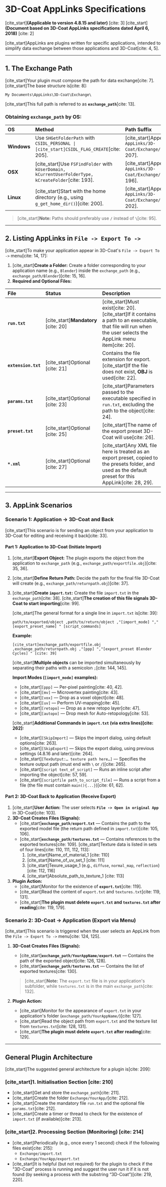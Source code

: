 # 3D-Coat AppLinks Specifications

[cite_start]**(Applicable to version 4.8.15 and later)** [cite: 3]
[cite_start]**(Document based on 3D-Coat AppLinks specifications dated April 6, 2018)** [cite: 2]

[cite_start]AppLinks are plugins written for specific applications, intended to simplify data exchange between those applications and 3D-Coat[cite: 4, 5].

***

## 1. The Exchange Path

[cite_start]Your plugin must compose the path for data exchange[cite: 7]. [cite_start]The base structure is[cite: 8]:

`My Documents\AppLinks\3D-Coat\Exchange\`

[cite_start]This full path is referred to as **`exchange_path`**[cite: 13].

### Obtaining `exchange_path` by OS:

| OS | Method | Path Suffix |
| :--- | :--- | :--- |
| **Windows** | Use `SHGetFolderPath` with `CSIDL_PERSONAL \| [cite_start]CSIDL_FLAG_CREATE`[cite: 205]. | [cite_start]Append `AppLinks/3D-Coat/Exchange/`[cite: 207]. |
| **OSX** | [cite_start]Use `FSFindFolder` with `kUserDomain, kCurrentUserFolderType, kCreateFolder`[cite: 193]. | [cite_start]Append `AppLinks/3D-Coat/Exchange/`[cite: 196]. |
| **Linux** | [cite_start]Start with the home directory (e.g., using `g_get_home_dir()`)[cite: 200]. | [cite_start]Append `AppLinks/3D-Coat/Exchange/`[cite: 202]. |

> [cite_start]**Note:** Paths should preferably use **`/`** instead of **`\`**[cite: 95].

***

## 2. Listing AppLinks in `File -> Export To ->`

[cite_start]To make your application appear in 3D-Coat's `File -> Export To ->` menu[cite: 14, 17]:

1.  [cite_start]**Create a Folder:** Create a folder corresponding to your application name (e.g., `Blender`) inside the `exchange_path` (e.g., `exchange_path/Blender`)[cite: 15, 16].
2.  **Required and Optional Files:**

| File | Status | Description |
| :--- | :--- | :--- |
| **`run.txt`** | [cite_start]**Mandatory** [cite: 20] | [cite_start]Must exist[cite: 20]. [cite_start]If it contains a path to an executable, that file will run when the user selects the AppLink menu item[cite: 20]. |
| **`extension.txt`** | [cite_start]Optional [cite: 21] | Contains the file extension for export. [cite_start]If the file does not exist, **OBJ** is used[cite: 22]. |
| **`params.txt`** | [cite_start]Optional [cite: 23] | [cite_start]Parameters passed to the executable specified in `run.txt`, excluding the path to the object[cite: 24]. |
| **`preset.txt`** | [cite_start]Optional [cite: 25] | [cite_start]The name of the export preset 3D-Coat will use[cite: 26]. |
| **`*.xml`** | [cite_start]Optional [cite: 27] | [cite_start]Any XML file here is treated as an export preset, copied to the presets folder, and used as the default preset for this AppLink[cite: 28, 29]. |

***

## 3. AppLink Scenarios

### Scenario 1: Application → 3D-Coat and Back

[cite_start]This scenario is for sending an object from your application to 3D-Coat for editing and receiving it back[cite: 33].

#### Part 1: Application to 3D-Coat (Initiate Import)

1.  [cite_start]**Export Object:** The plugin exports the object from the application to `exchange_path` (e.g., `exchange_path/exportfile.obj`)[cite: 35, 36].
2.  [cite_start]**Define Return Path:** Decide the path for the final file 3D-Coat will create (e.g., `exchange_path/returnpath.obj`)[cite: 37].
3.  [cite_start]**Create `import.txt`:** Create the file `import.txt` in the `exchange_path`[cite: 38]. [cite_start]**The creation of this file signals 3D-Coat to start importing**[cite: 99].

    [cite_start]The general format for a single line in `import.txt` is[cite: 39]:
    ```
    path/to/exported/object ,path/to/return/object ,"[import_mode] ","[export_preset_name] " [script_commands]
    ```

    **Example:**
    ```
    [cite_start]exchange_path/exportfile.obj ,exchange_path/returnpath.obj ,"[ppp] ","[export_preset Blender Cycles] " [cite: 39]
    ```

    [cite_start]**Multiple objects** can be imported simultaneously by separating their paths with a semicolon `;`[cite: 144, 145].

    **Import Modes (`[import_mode]` examples):**
    * [cite_start]`[ppp]` — Per-pixel painting[cite: 40, 42].
    * [cite_start]`[mv]` — Microvertex painting[cite: 43].
    * [cite_start]`[vox]` — Drop as a voxel object[cite: 48].
    * [cite_start]`[uv]` — Perform UV-mapping[cite: 45].
    * [cite_start]`[retopo]` — Drop as a new retopo layer[cite: 47].
    * [cite_start]`[autopo]` — Drop mesh for Auto-retopology[cite: 53].

    [cite_start]**Additional Commands in `import.txt` (via extra lines)[cite: 262]:**
    * [cite_start]`[SkipImport]` — Skips the import dialog, using default options[cite: 263].
    * [cite_start]`[SkipExport]` — Skips the export dialog, using previous settings (4.8.16 and later)[cite: 264].
    * [cite_start]`[TexOutput:… texture path here…]` — Specifies the texture output path (must end with `\` or `/`)[cite: 265].
    * [cite_start]`[script text_of_script]` — Runs an inline script after importing the object[cite: 57, 59].
    * [cite_start]`[scriptfile path_to_script_file]` — Runs a script from a file (the file must contain `main(){...}`)[cite: 61, 62].

#### Part 2: 3D-Coat Back to Application (Receive Export)

1.  [cite_start]**User Action:** The user selects **`File -> Open in original App`** in 3D-Coat[cite: 103].
2.  **3D-Coat Creates Files (Signals):**
    * [cite_start]**`exchange_path/export.txt`** — Contains the path to the exported model file (the return path defined in `import.txt`)[cite: 105, 106].
    * [cite_start]**`exchange_path/textures.txt`** — Contains references to the exported textures[cite: 109]. [cite_start]Texture data is listed in sets of four lines[cite: 110, 111, 112, 113]:
        1.  [cite_start]Name\_of\_material\_1 [cite: 110]
        2.  [cite_start]Name\_of\_uv\_set\_1 [cite: 111]
        3.  [cite_start]Texure\_usage\_1 (e.g., `diffuse`, `normal_map`, `reflection`) [cite: 112, 116]
        4.  [cite_start]Absolute\_path\_to\_texture\_1 [cite: 113]
3.  **Plugin Action:**
    * [cite_start]Monitor for the existence of **`export.txt`**[cite: 119].
    * [cite_start]Read the content of `export.txt` and `textures.txt`[cite: 119, 131].
    * [cite_start]**The plugin must delete `export.txt` and `textures.txt` after reading**[cite: 119, 179].

### Scenario 2: 3D-Coat → Application (Export via Menu)

[cite_start]This scenario is triggered when the user selects an AppLink from the `File -> Export To ->` menu[cite: 124, 125].

1.  **3D-Coat Creates Files (Signals):**
    * [cite_start]**`exchange_path/YourAppName/export.txt`** — Contains the path of the exported object[cite: 126, 128].
    * [cite_start]**`exchange_path/textures.txt`** — Contains the list of exported textures[cite: 130].

    > [cite_start]**Note:** The `export.txt` file is in your application's subfolder, while `textures.txt` is in the main `exchange_path`[cite: 132].

2.  **Plugin Action:**
    * [cite_start]Monitor for the appearance of `export.txt` in your application's folder (`exchange_path/YourAppName/`)[cite: 127].
    * [cite_start]Read the object path from `export.txt` and the texture list from `textures.txt`[cite: 128, 131].
    * [cite_start]**The plugin must delete `export.txt` after reading**[cite: 129].

***

## General Plugin Architecture

[cite_start]The suggested general architecture for a plugin is[cite: 209]:

### [cite_start]1. Initialisation Section [cite: 210]
* [cite_start]Get and store the `exchange_path`[cite: 211].
* [cite_start]Create the folder `Exchange/YourApp/`[cite: 212].
* [cite_start]Create the mandatory file `run.txt` and the optional file `params.txt`[cite: 212].
* [cite_start]Create a timer or thread to check for the existence of `import.txt` (if available)[cite: 213].

### [cite_start]2. Processing Section (Monitoring) [cite: 214]
* [cite_start]Periodically (e.g., once every 1 second) check if the following files exist[cite: 215]:
    * `Exchange/import.txt`
    * `Exchange/YourApp/export.txt`
* [cite_start]It is helpful (but not required) for the plugin to check if the "3D-Coat" process is running and suggest the user run it if it is not found (by seeking a process with the substring “3D-Coat”)[cite: 219, 220].
